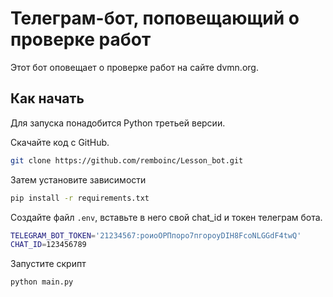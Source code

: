 # Телеграм-бот, поповещающий о проверке работ
Этот бот оповещает о проверке работ на сайте dvmn.org.
## Как начать
Для запуска понадобится Python третьей версии.

Скачайте код с GitHub. 

```sh
git clone https://github.com/remboinc/Lesson_bot.git
```
Затем установите зависимости

```sh
pip install -r requirements.txt
```
Создайте файл ```.env```, вставьте в него свой chat_id и токен телеграм бота.

```sh
TELEGRAM_BOT_TOKEN='21234567:роиоОРПпоро7пгороyDIH8FcoNLGGdF4twQ'
CHAT_ID=123456789
```
Запустите скрипт
```sh
python main.py
```
